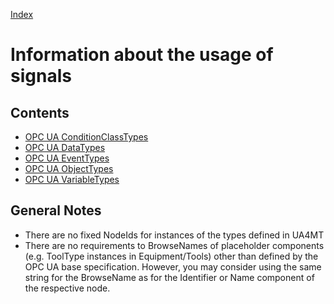 [Index](../readme.md)


# Information about the usage of signals

## Contents
* [OPC UA ConditionClassTypes](opc_ua_conditionclasstypes.md)
* [OPC UA DataTypes](opc_ua_datatypes.md)
* [OPC UA EventTypes](opc_ua_eventtypes.md)
* [OPC UA ObjectTypes](opc_ua_objecttypes.md)
* [OPC UA VariableTypes](opc_ua_variabletypes.md)

## General Notes

* There are no fixed NodeIds for instances of the types defined in UA4MT
* There are no requirements to BrowseNames of placeholder components (e.g. ToolType instances in Equipment/Tools) other than defined by the OPC UA base specification. However, you may consider using the same string for the BrowseName as for the Identifier or Name component of the respective node.
